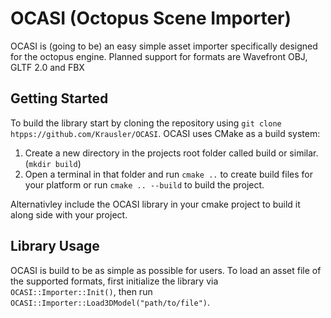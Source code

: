 OCASI (Octopus Scene Importer)
================================

OCASI is (going to be) an easy simple asset importer specifically designed for the octopus engine. Planned support for formats are Wavefront OBJ, GLTF 2.0 and FBX

## Getting Started
To build the library start by cloning the repository using `git clone htpps://github.com/Krausler/OCASI`. OCASI uses CMake as a build system:
1. Create a new directory in the projects root folder called build or similar. (`mkdir build`)
2. Open a terminal in that folder and run `cmake ..` to create build files for your platform or run `cmake .. --build` to build the project.

Alternativley include the OCASI library in your cmake project to build it along side with your project.

## Library Usage
OCASI is build to be as simple as possible for users. To load an asset file of the supported formats, first initialize the library via `OCASI::Importer::Init()`, then run `OCASI::Importer::Load3DModel("path/to/file")`.
